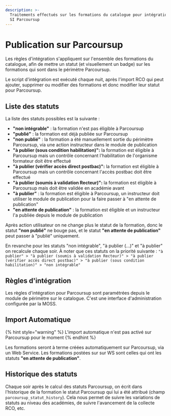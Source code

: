 ```yaml
---
description: >-
  Traitements effectués sur les formations du catalogue pour intégration dans le
  SI Parcoursup
---
```


# Publication sur Parcoursup

Les règles d'intégration s'appliquent sur l'ensemble des formations du catalogue, afin de mettre un statut (et visuellement un badge) sur les formations qui sont dans le périmètre Parcoursup.

Le script d'intégration est exécuté chaque nuit, après l'import RCO qui peut ajouter, supprimer ou modifier des formations et donc modifier leur statut pour Parcoursup.

## Liste des statuts

La liste des statuts possibles est la suivante :

- **"non intégrable"** : la formation n'est pas éligible à Parcoursup
- **"publié"** : la formation est déjà publiée sur Parcoursup
- **"non publié"** : la formation a été manuellement sortie du périmètre Parcoursup, via une action instructeur dans le module de publication
- **"à publier (sous condition habilitation)":** la formation est éligible à Parcoursup mais un contrôle concernant l'habilitation de l'organisme formateur doit être effectué
- **"à publier (vérifier accès direct postbac)":** la formation est éligible à Parcoursup mais un contrôle concernant l'accès postbac doit être effectué
- **"à publier (soumis à validation Recteur)":** la formation est éligible à Parcoursup mais doit être validée en académie avant
- **"à publier"** : la formation est éligible à Parcoursup, un instructeur doit utiliser le module de publication pour la faire passer à "en attente de publication"
- **"en attente de publication"** : la formation est éligible et un instructeur l'a publiée depuis le module de publication

Après action utilisateur on ne change plus le statut de la formation, donc le statut **"non publié"** ne bouge pas, et le statut **"en attente de publication"** peut passer à "publié" uniquement.

En revanche pour les statuts "non intégrable", "à publier (...)" et "à publier" on recalcule chaque soir. À noter que ces statuts on la priorité suivante : `"à publier" > "à publier (soumis à validation Recteur)" > "à publier (vérifier accès direct postbac)" > "à publier (sous condition habilitation)" > "non intégrable"`

## Règles d'intégration

Les règles d'intégration pour Parcoursup sont paramétrées depuis le module de périmètre sur le catalogue. C'est une interface d'administration configurée par la MOSS.

## Import Automatique

{% hint style="warning" %}
L'import automatique n'est pas activé sur Parcoursup pour le moment
{% endhint %}

Les formations seront à terme créées automatiquement sur Parcoursup, via un Web Service. Les formations postées sur sur WS sont celles qui ont les statuts **"en attente de publication"**.

## Historique des statuts

Chaque soir après le calcul des statuts Parcoursup, on écrit dans l'historique de la formation le statut Parcoursup qui lui a été attribué (champ `parcoursup_statut_history`). Cela nous permet de suivre les variations de statuts au niveau des académies, de suivre l'avancement de la collecte RCO, etc.
